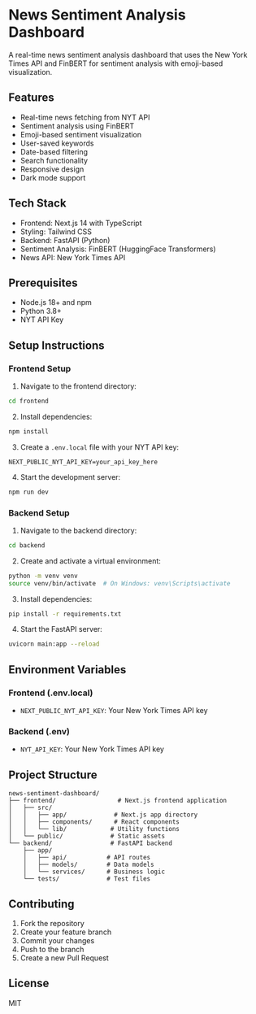 # News Sentiment Analysis Dashboard

A real-time news sentiment analysis dashboard that uses the New York Times API and FinBERT for sentiment analysis with emoji-based visualization.

## Features

- Real-time news fetching from NYT API
- Sentiment analysis using FinBERT
- Emoji-based sentiment visualization
- User-saved keywords
- Date-based filtering
- Search functionality
- Responsive design
- Dark mode support

## Tech Stack

- Frontend: Next.js 14 with TypeScript
- Styling: Tailwind CSS
- Backend: FastAPI (Python)
- Sentiment Analysis: FinBERT (HuggingFace Transformers)
- News API: New York Times API

## Prerequisites

- Node.js 18+ and npm
- Python 3.8+
- NYT API Key

## Setup Instructions

### Frontend Setup

1. Navigate to the frontend directory:
```bash
cd frontend
```

2. Install dependencies:
```bash
npm install
```

3. Create a `.env.local` file with your NYT API key:
```
NEXT_PUBLIC_NYT_API_KEY=your_api_key_here
```

4. Start the development server:
```bash
npm run dev
```

### Backend Setup

1. Navigate to the backend directory:
```bash
cd backend
```

2. Create and activate a virtual environment:
```bash
python -m venv venv
source venv/bin/activate  # On Windows: venv\Scripts\activate
```

3. Install dependencies:
```bash
pip install -r requirements.txt
```

4. Start the FastAPI server:
```bash
uvicorn main:app --reload
```

## Environment Variables

### Frontend (.env.local)
- `NEXT_PUBLIC_NYT_API_KEY`: Your New York Times API key

### Backend (.env)
- `NYT_API_KEY`: Your New York Times API key

## Project Structure

```
news-sentiment-dashboard/
├── frontend/                 # Next.js frontend application
│   ├── src/
│   │   ├── app/             # Next.js app directory
│   │   ├── components/      # React components
│   │   └── lib/            # Utility functions
│   └── public/             # Static assets
└── backend/                # FastAPI backend
    ├── app/
    │   ├── api/           # API routes
    │   ├── models/        # Data models
    │   └── services/      # Business logic
    └── tests/             # Test files
```

## Contributing

1. Fork the repository
2. Create your feature branch
3. Commit your changes
4. Push to the branch
5. Create a new Pull Request

## License

MIT 
